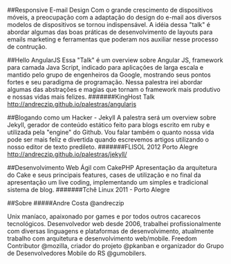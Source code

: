 ##Responsive E-mail Design
Com o grande crescimento de dispositivos móveis, a preocupação com a adaptação do design do e-mail aos diversos modelos de dispositivos se tornou indispensável. A idéia dessa "talk" é abordar algumas das boas práticas de desenvolvimento de layouts para emails marketing e ferramentas que poderam nos auxiliar nesse processo de contrução.

##Hello AngularJS
Essa "Talk" é um overview sobre Angular JS, framework para camada Java Script, indicado para aplicações de larga escala e mantido pelo grupo de engenheiros da Google, mostrando seus pontos fortes e seu paradigma de programação. Nessa palestra irei abordar algumas das abstrações e magias que tornam o framework mais produtivo e nossas vidas mais felizes.
#######KingHost Talk
http://andreczip.github.io/palestras/angularjs

##Blogando como um Hacker - Jekyll
A palestra será um overview sobre Jekyll, gerador de conteúdo estático feito para blogs escrito em ruby e utilizada pela "engine" do Github. Vou falar também o quanto nossa vida pode ser mais feliz e divertida quando escrevemos artigos utilizando o nosso editor de texto predileto.
#######FLISOL 2012 Porto Alegre
http://andreczip.github.io/palestras/jekyll/

##Desenvolvimento Web Ágil com CakePHP
Apresentação da arquitetura do Cake e seus principais features, cases de utilização e no final da apresentação um live coding, implementando um simples e tradicional sistema de blog.
#######Tchê Linux 2011 - Porto Alegre

##Sobre
#####Andre Costa @andreczip

Unix maníaco, apaixonado por games e por todos outros cacarecos tecnológicos.
Desenvolvedor web desde 2006, trabalhei profissionalmente com diversas linguagens e plataformas de desenvolvimento, atualmente trabalho com arquitetura e desenvolvimento web/mobile. Freedom Contributor @mozilla, criador do projeto @pkanban e organizador do Grupo de Desenvolvedores Mobile do RS @gumobilers.
